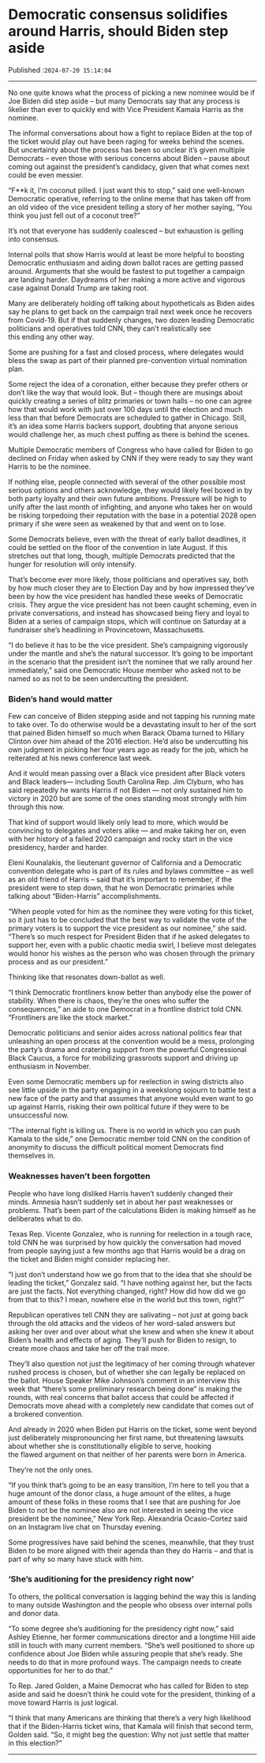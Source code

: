 # Democratic consensus solidifies around Harris, should Biden step aside

Published :`2024-07-20 15:14:04`

---

No one quite knows what the process of picking a new nominee would be if Joe Biden did step aside – but many Democrats say that any process is likelier than ever to quickly end with Vice President Kamala Harris as the nominee.

The informal conversations about how a fight to replace Biden at the top of the ticket would play out have been raging for weeks behind the scenes. But uncertainty about the process has been so unclear it’s given multiple Democrats – even those with serious concerns about Biden – pause about coming out against the president’s candidacy, given that what comes next could be even messier.

“F**k it, I’m coconut pilled. I just want this to stop,” said one well-known Democratic operative, referring to the online meme that has taken off from an old video of the vice president telling a story of her mother saying, “You think you just fell out of a coconut tree?”

It’s not that everyone has suddenly coalesced – but exhaustion is gelling into consensus.

Internal polls that show Harris would at least be more helpful to boosting Democratic enthusiasm and aiding down ballot races are getting passed around. Arguments that she would be fastest to put together a campaign are landing harder. Daydreams of her making a more active and vigorous case against Donald Trump are taking root.

Many are deliberately holding off talking about hypotheticals as Biden aides say he plans to get back on the campaign trail next week once he recovers from Covid-19. But if that suddenly changes, two dozen leading Democratic politicians and operatives told CNN, they can’t realistically see this ending any other way.

Some are pushing for a fast and closed process, where delegates would bless the swap as part of their planned pre-convention virtual nomination plan.

Some reject the idea of a coronation, either because they prefer others or don’t like the way that would look. But – though there are musings about quickly creating a series of blitz primaries or town halls – no one can agree how that would work with just over 100 days until the election and much less than that before Democrats are scheduled to gather in Chicago. Still, it’s an idea some Harris backers support, doubting that anyone serious would challenge her, as much chest puffing as there is behind the scenes.

Multiple Democratic members of Congress who have called for Biden to go declined on Friday when asked by CNN if they were ready to say they want Harris to be the nominee.

If nothing else, people connected with several of the other possible most serious options and others acknowledge, they would likely feel boxed in by both party loyalty and their own future ambitions. Pressure will be high to unify after the last month of infighting, and anyone who takes her on would be risking torpedoing their reputation with the base in a potential 2028 open primary if she were seen as weakened by that and went on to lose.

Some Democrats believe, even with the threat of early ballot deadlines, it could be settled on the floor of the convention in late August. If this stretches out that long, though, multiple Democrats predicted that the hunger for resolution will only intensify.

That’s become ever more likely, those politicians and operatives say, both by how much closer they are to Election Day and by how impressed they’ve been by how the vice president has handled these weeks of Democratic crisis. They argue the vice president has not been caught scheming, even in private conversations, and instead has showcased being fiery and loyal to Biden at a series of campaign stops, which will continue on Saturday at a fundraiser she’s headlining in Provincetown, Massachusetts.

“I do believe it has to be the vice president. She’s campaigning vigorously under the mantle and she’s the natural successor. It’s going to be important in the scenario that the president isn’t the nominee that we rally around her immediately,” said one Democratic House member who asked not to be named so as not to be seen undercutting the president.

### Biden’s hand would matter

Few can conceive of Biden stepping aside and not tapping his running mate to take over. To do otherwise would be a devastating insult to her of the sort that pained Biden himself so much when Barack Obama turned to Hillary Clinton over him ahead of the 2016 election. He’d also be undercutting his own judgment in picking her four years ago as ready for the job, which he reiterated at his news conference last week.

And it would mean passing over a Black vice president after Black voters and Black leaders— including South Carolina Rep. Jim Clyburn, who has said repeatedly he wants Harris if not Biden — not only sustained him to victory in 2020 but are some of the ones standing most strongly with him through this now.

That kind of support would likely only lead to more, which would be convincing to delegates and voters alike — and make taking her on, even with her history of a failed 2020 campaign and rocky start in the vice presidency, harder and harder.

Eleni Kounalakis, the lieutenant governor of California and a Democratic convention delegate who is part of its rules and bylaws committee – as well as an old friend of Harris – said that it’s important to remember, if the president were to step down, that he won Democratic primaries while talking about “Biden-Harris” accomplishments.

“When people voted for him as the nominee they were voting for this ticket, so it just has to be concluded that the best way to validate the vote of the primary voters is to support the vice president as our nominee,” she said. “There’s so much respect for President Biden that if he asked delegates to support her, even with a public chaotic media swirl, I believe most delegates would honor his wishes as the person who was chosen through the primary process and as our president.”

Thinking like that resonates down-ballot as well.

“I think Democratic frontliners know better than anybody else the power of stability. When there is chaos, they’re the ones who suffer the consequences,” an aide to one Democrat in a frontline district told CNN. “Frontliners are like the stock market.”

Democratic politicians and senior aides across national politics fear that unleashing an open process at the convention would be a mess, prolonging the party’s drama and cratering support from the powerful Congressional Black Caucus, a force for mobilizing grassroots support and driving up enthusiasm in November.

Even some Democratic members up for reelection in swing districts also see little upside in the party engaging in a weekslong sojourn to battle test a new face of the party and that assumes that anyone would even want to go up against Harris, risking their own political future if they were to be unsuccessful now.

“The internal fight is killing us. There is no world in which you can push Kamala to the side,” one Democratic member told CNN on the condition of anonymity to discuss the difficult political moment Democrats find themselves in.

### Weaknesses haven’t been forgotten

People who have long disliked Harris haven’t suddenly changed their minds. Amnesia hasn’t suddenly set in about her past weaknesses or problems. That’s been part of the calculations Biden is making himself as he deliberates what to do.

Texas Rep. Vicente Gonzalez, who is running for reelection in a tough race, told CNN he was surprised by how quickly the conversation had moved from people saying just a few months ago that Harris would be a drag on the ticket and Biden might consider replacing her.

“I just don’t understand how we go from that to the idea that she should be leading the ticket,” Gonzalez said. “I have nothing against her, but the facts are just the facts. Not everything changed, right? How did how did we go from that to this? I mean, nowhere else in the world but this town, right?”

Republican operatives tell CNN they are salivating – not just at going back through the old attacks and the videos of her word-salad answers but asking her over and over about what she knew and when she knew it about Biden’s health and effects of aging. They’ll push for Biden to resign, to create more chaos and take her off the trail more.

They’ll also question not just the legitimacy of her coming through whatever rushed process is chosen, but of whether she can legally be replaced on the ballot. House Speaker Mike Johnson’s comment in an interview this week that “there’s some preliminary research being done” is making the rounds, with real concerns that ballot access that could be affected if Democrats move ahead with a completely new candidate that comes out of a brokered convention.

And already in 2020 when Biden put Harris on the ticket, some went beyond just deliberately mispronouncing her first name, but threatening lawsuits about whether she is constitutionally eligible to serve, hooking the flawed argument on that neither of her parents were born in America.

They’re not the only ones.

“If you think that’s going to be an easy transition, I’m here to tell you that a huge amount of the donor class, a huge amount of the elites, a huge amount of these folks in these rooms that I see that are pushing for Joe Biden to not be the nominee also are not interested in seeing the vice president be the nominee,” New York Rep. Alexandria Ocasio-Cortez said on an Instagram live chat on Thursday evening.

Some progressives have said behind the scenes, meanwhile, that they trust Biden to be more aligned with their agenda than they do Harris – and that is part of why so many have stuck with him.

### ‘She’s auditioning for the presidency right now’

To others, the political conversation is lagging behind the way this is landing to many outside Washington and the people who obsess over internal polls and donor data.

“To some degree she’s auditioning for the presidency right now,” said Ashley Etienne, her former communications director and a longtime Hill aide still in touch with many current members. “She’s well positioned to shore up confidence about Joe Biden while assuring people that she’s ready. She needs to do that in more profound ways. The campaign needs to create opportunities for her to do that.”

To Rep. Jared Golden, a Maine Democrat who has called for Biden to step aside and said he doesn’t think he could vote for the president, thinking of a move toward Harris is just logical.

“I think that many Americans are thinking that there’s a very high likelihood that if the Biden-Harris ticket wins, that Kamala will finish that second term, Golden said. “So, it might beg the question: Why not just settle that matter in this election?”

---

